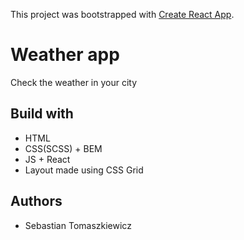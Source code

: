 This project was bootstrapped with [Create React App](https://github.com/facebook/create-react-app).

# Weather app

Check the weather in your city

## Build with

* HTML
* CSS(SCSS) + BEM
* JS + React
* Layout made using CSS Grid

## Authors

* Sebastian Tomaszkiewicz

